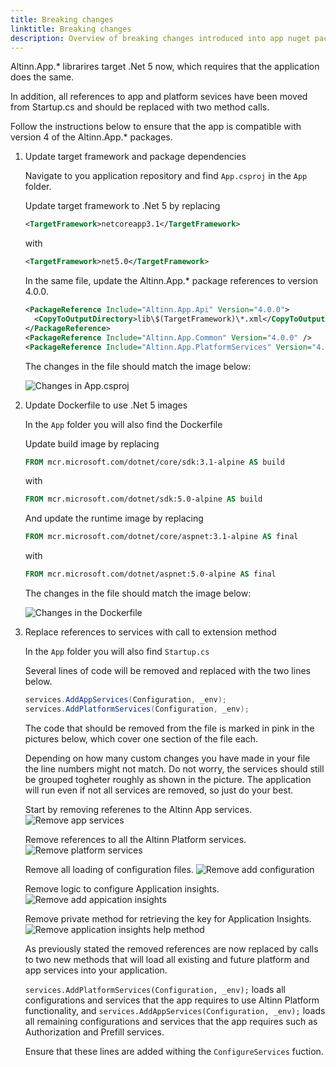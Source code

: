 ```yaml
---
title: Breaking changes
linktitle: Breaking changes
description: Overview of breaking changes introduced into app nuget packages in v4.0.0
---
```


Altinn.App.* librarires target .Net 5 now, which requires that the application does the same.

In addition, all references to app and platform sevices have been moved from Startup.cs and should be replaced with 
two method calls.

Follow the instructions below to ensure that the app is compatible with version 4 of the Altinn.App.* packages.


1. Update target framework and package dependencies

    Navigate to you application repository and find `App.csproj` in the `App` folder. 

    Update target framework to .Net 5 by replacing 

    ```xml
    <TargetFramework>netcoreapp3.1</TargetFramework>
    ```
    with 

    ```xml
    <TargetFramework>net5.0</TargetFramework>
    ```
    In the same file, update the Altinn.App.* package references to version 4.0.0.  

    ```xml
    <PackageReference Include="Altinn.App.Api" Version="4.0.0">
      <CopyToOutputDirectory>lib\$(TargetFramework)\*.xml</CopyToOutputDirectory>
    </PackageReference>
    <PackageReference Include="Altinn.App.Common" Version="4.0.0" />
    <PackageReference Include="Altinn.App.PlatformServices" Version="4.0.0" />
    ```

    The changes in the file should match the image below:

    ![Changes in App.csproj](../appproj-changes.png "Changes in App.csproj")

2. Update Dockerfile to use .Net 5 images

    In the `App` folder you will also find the Dockerfile

    Update build image by replacing 

    ```Dockerfile
    FROM mcr.microsoft.com/dotnet/core/sdk:3.1-alpine AS build
    ```

    with 

    ```Dockerfile
    FROM mcr.microsoft.com/dotnet/sdk:5.0-alpine AS build
    ```

    And update the runtime image by replacing 

    ```Dockerfile
    FROM mcr.microsoft.com/dotnet/core/aspnet:3.1-alpine AS final
    ```

    with 

    ```Dockerfile
    FROM mcr.microsoft.com/dotnet/aspnet:5.0-alpine AS final
    ```
    The changes in the file should match the image below:

    ![Changes in the Dockerfile](../dockerfile-updates.png "Changes in the Dockerfile")

3. Replace references to services with call to extension method

    In the `App` folder you will also find `Startup.cs`

    Several lines of code will be removed and replaced with the two lines below. 

    ```cs
    services.AddAppServices(Configuration, _env);
    services.AddPlatformServices(Configuration, _env);      
    ```

    The code that should be removed from the file is marked in pink in the pictures below, 
    which cover one section of the file each.

    Depending on how many custom changes you have made in your file the line numbers might not match.
    Do not worry, the services should still be grouped togheter roughly as shown in the picture.
    The application will run even if not all services are removed, so just do your best.

    Start by removing referenes to the Altinn App services.
    ![Remove app services](../remove-app-services.png "Remove app services.")

    Remove references to all the Altinn Platform services.
    ![Remove platform services](../remove-platform-services.png "Remove platform services")

    Remove all loading of configuration files.
    ![Remove add configuration](../remove-config-reading.png "Remove add configuration")

    Remove logic to configure Application insights.
    ![Remove add appication insights](../remove-add-ai.png "Remove add appication insights")

    Remove private method for retrieving the key for Application Insights.
    ![Remove application insights help method](../remove-ai-help-method.png "Remove application insights help method")

    As previously stated the removed references are now replaced by calls to two new methods 
    that will load all existing and future platform and app services into your application.

    `services.AddPlatformServices(Configuration, _env);`  loads all configurations and services that the app requires to use Altinn Platform functionality, 
    and `services.AddAppServices(Configuration, _env);` loads all remaining configurations and services that the app requires such as Authorization and Prefill services.
    
    Ensure that these lines are added withing the `ConfigureServices` fuction.
